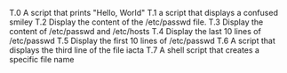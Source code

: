 T.0 A script that prints "Hello, World"
T.1 a script that displays a confused smiley
T.2 Display the content of the /etc/passwd file.
T.3 Display the content of /etc/passwd and /etc/hosts
T.4 Display the last 10 lines of /etc/passwd
T.5 Display the first 10 lines of /etc/passwd
T.6 A script that displays the third line of the file iacta
T.7 A shell script that creates a specific file name
